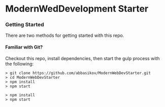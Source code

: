 # ModernWedDevelopment Starter


### Getting Started

There are two methods for getting started with this repo.

#### Familiar with Git?
Checkout this repo, install dependencies, then start the gulp process with the following:

```
> git clone https://github.com/abbasikov/ModernWebDevStarter.git
> cd ModernWebDevStarter
> npm install
> npm start
```


```
> npm install
> npm start
```
